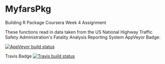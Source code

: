 # MyfarsPkg
Building R Package Coursera Week 4 Assignment

These functions read in data taken from the US National Highway Traffic Safety Administration's Fatality Analysis Reporting System
AppVeyor Badge:

[![AppVeyor build status](https://ci.appveyor.com/api/projects/status/github/smallikarjun/MyfarsPkg?branch=master&svg=true)](https://ci.appveyor.com/project/smallikarjun/MyfarsPkg)

Travis Badge
[![Travis build status](https://travis-ci.org/smallikarjun/MyfarsPkg.svg?branch=master)](https://travis-ci.org/smallikarjun/MyfarsPkg)
